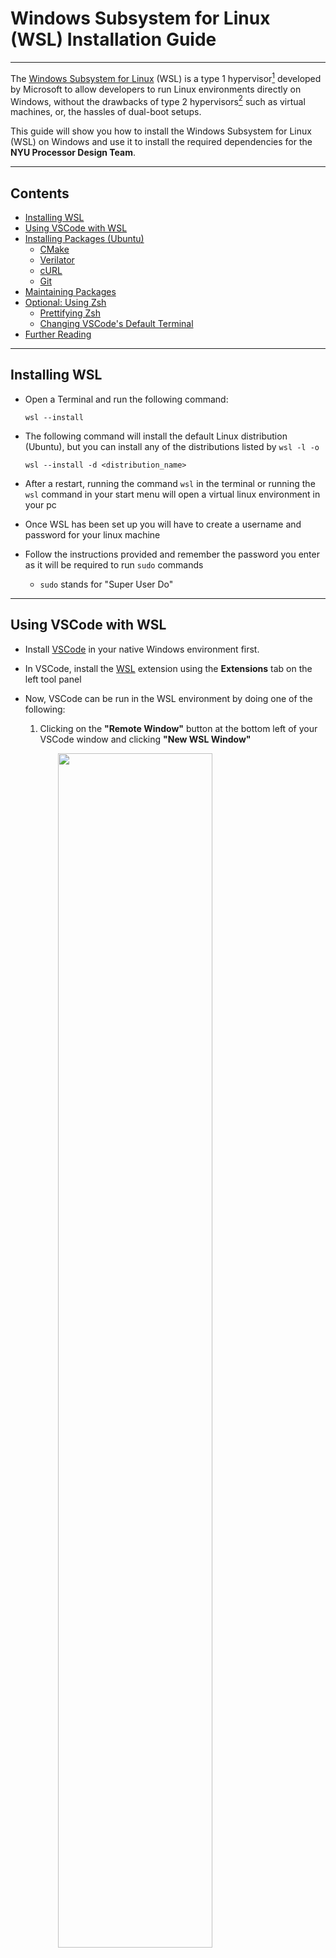 # Windows Subsystem for Linux (WSL) Installation Guide

---

The [Windows Subsystem for Linux](https://learn.microsoft.com/en-us/windows/wsl/about)
(WSL) is a type 1 hypervisor[^hypervisor] developed by Microsoft to allow
developers to run Linux environments directly on Windows, without the drawbacks of type 2 hypervisors[^hypervisor] such as virtual machines, or, the
hassles of dual-boot setups.

This guide will show you how to install the Windows Subsystem for Linux (WSL) 
on Windows and use it to install the required dependencies for the **NYU 
Processor Design Team**.

---

## Contents
- [Installing WSL](#installing-wsl)
- [Using VSCode with WSL](#using-vscode-with-wsl)
- [Installing Packages (Ubuntu)](#installing-packages-ubuntu)
  - [CMake](#cmake)
  - [Verilator](#verilator)
  - [cURL](#curl)
  - [Git](#git)
- [Maintaining Packages](#maintaining-packages)
- [Optional: Using Zsh](#optional-using-zsh)
  - [Prettifying Zsh](#prettifying-zsh)
  - [Changing VSCode's Default Terminal](#changing-vscodes-default-terminal)
- [Further Reading](#further-reading)

---

## Installing WSL

- Open a Terminal and run the following command:
  ```console
  wsl --install
  ```

- The following command will install the default Linux distribution (Ubuntu),
  but you can install any of the distributions listed by `wsl -l -o`
  ```console
  wsl --install -d <distribution_name>
  ```

- After a restart, running the command `wsl` in the terminal or running the 
  `wsl` command in your start menu will open a virtual linux environment in 
  your pc

- Once WSL has been set up you will have to create a username and password for
   your linux machine
   
- Follow the instructions provided and remember the password you enter as it 
  will be required to run `sudo` commands
  - `sudo` stands for "Super User Do"

---

## Using VSCode with WSL
- Install [VSCode](https://code.visualstudio.com/) in your native Windows
  environment first.

- In VSCode, install the [WSL](https://marketplace.visualstudio.com/items?itemName=ms-vscode-remote.remote-wsl) 
  extension using the **Extensions** tab on the left tool panel

- Now, VSCode can be run in the WSL environment by doing one of the following:
  1. Clicking on the **"Remote Window"** button at the bottom left of your 
     VSCode window and clicking **"New WSL Window"**
<img src="/images/wsl/code1.png" width="70%" style="margin-left: auto; margin-right: auto; display: block;"/>
  2. Pressing <kbd>F1</kbd> or <kbd>Control</kbd>+<kbd>Shift</kbd>+<kbd>P</kbd>
     to open the command palette and selecting ```WSL: New WSL Window```

---

## Installing Packages (Ubuntu)
- The installation command for Ubuntu is
  ```console
  sudo apt install <package name>
  ```
  - This will search for the specified package in the APT registry
    and install it in your system.
  - You can list multiple package names in one command, for example:
    ```console
    sudo apt install cmake verilator clang-format
    ```

### CMake
```console
sudo apt install cmake
```
### Verilator  
```console
sudo apt install verilator
```
### cURL
```console
sudo apt install curl
```
### Git
```console
sudo apt install git
```
- Then follow the [Getting Started With Git](../notebooks/02_git.md) tutorial
  to configure git

---

## Maintaining Packages
- To update APT and package definitions, run the following
  ```console
  sudo apt update
  ```
  - `update` fetches the latest information of the installed packages

- Upgrade everything
  ```console
  sudo apt upgrade -y
  ```
  - `upgrade` will upgrade them if newer versions have been released
  - the `-y` flag simply tells APT that it has permission to upgrade everything
    and doesn't have to ask you to say "yes" to each upgrade

- Uninstall a packages
  ```console
  sudo apt remove <package name>
  ```

---

## Optional: Using Zsh
- Ubuntu's default shell is the Bourne-again shell (Bash)

- Z-shell (Zsh) is a Unix shell built on top of BASH

- Zsh includes more features and is the default shell on other popular Linux
  distros such as Arch Linux

- To replace Bash as Ubuntu's default shell, first install zsh:
  ```console
  sudo apt install zsh
  ```

- Change login shell to Zsh
  ```console
  chsh -s $(which zsh)
  ```
  - [`chsh`](https://linux.die.net/man/1/chsh) changes your login shell
  - The `-s` flag specifies the login shell
  - The `$()` syntax tells the shell to interpret everything between the 
    parentheses as a command
  - `which` identifies the location for various executables and prints the full
    path of the executables; in this case, we want the path for `zsh`

- Log out and log back in for the change to take effect

### Prettifying Zsh
- The default Zsh appearance is, for the lack of better words, hideous, 
  unpleasant, and unsightly

- To fix this, many open-source frameworks have been created to create themes
  for Zsh terminals

- [Oh My Zsh](https://ohmyz.sh/) is the most popular Zsh theme framework
  - **Sidetrack:** [Fun story](https://medium.com/free-code-camp/d-oh-my-zsh-af99ca54212c) 
    about the ideation of Oh my Zsh, written by the creator, Robby Russel

- Not only does it make Zsh much more pleasant to look at, it also provides
  useful and important information such as your current working directory,
  git branch, git status, etc.

- To install Oh My Zsh, use the following command
  ```console
  sh -c "$(curl -fsSL https://raw.githubusercontent.com/ohmyzsh/ohmyzsh/master/tools/install.sh)"
  ```

- To change the theme of your terminal, you can run the command `nano ~/.zshrc`
  and change the line `ZHS_THEME="robbyrussell"` to any of the available themes listed [here](https://github.com/ohmyzsh/ohmyzsh/wiki/Themes)
  - The `.zshrc` file is a special run-command file that contains configurations 
    for your zsh terminal session
  - It exists on your home directory as a hidden file, hence the `~` and `.` beginning
  - It is executed when you log in

### Changing VSCode's Default Terminal
- To change VSCode's default terminal, press <kbd>F1</kbd> or <kbd>Control</kbd>+
<kbd>Shift</kbd>+<kbd>P</kbd> to open up the command palette 

- Search for `Terminal: Select Default Shell` and select `zsh`

- Now every time you open a terminal in WSL, VSCode will open a zsh terminal

---

## Further Reading
- Microsoft's [excellent documentation](https://learn.microsoft.com/en-us/windows/wsl/)
  for WSL

- VSCode's [excellent documentation](https://code.visualstudio.com/docs/remote/wsl)
  on developing in WSL

- Ubuntu's [documentation](https://ubuntu.com/wsl) about Ubuntu on WSL

---

[^hypervisor]: A [hypervisor](https://www.vmware.com/topics/glossary/content/hypervisor.html?resource=cat-1299087558#cat-1299087558) 
is software that runs and monitors virtual machines   
